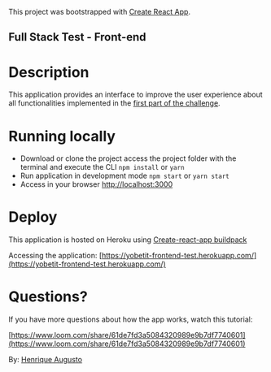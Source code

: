 This project was bootstrapped with [Create React App](https://github.com/facebook/create-react-app).

## Full Stack Test - Front-end

# Description

This application provides an interface to improve the user experience about all functionalities implemented in the [first part of the challenge](https://github.com/hick97/yobetit-test-backend).

# Running locally

- Download or clone the project access the project folder with the terminal and execute the CLI <code>npm install</code> or <code>yarn</code>
- Run application in development mode <code>npm start</code> or <code>yarn start</code>
- Access in your browser <a href="http://localhost:3000">http://localhost:3000</a>

# Deploy

This application is hosted on Heroku using [Create-react-app buildpack](https://buildpack-registry.s3.amazonaws.com/buildpacks/mars/create-react-app.tgz)

Accessing the application: [https://yobetit-frontend-test.herokuapp.com/](https://yobetit-frontend-test.herokuapp.com/)

# Questions?

If you have more questions about how the app works, watch this tutorial:

[https://www.loom.com/share/61de7fd3a5084320989e9b7df7740601](https://www.loom.com/share/61de7fd3a5084320989e9b7df7740601)

By: <a href="https://github.com/hick97">Henrique Augusto</a>



